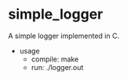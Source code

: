 # simple_logger
A simple logger implemented in C.
* usage
    * compile: make
    * run: ./logger.out
